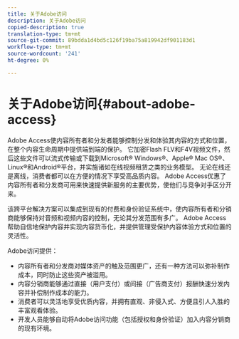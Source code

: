 ```yaml
---
title: 关于Adobe访问
description: 关于Adobe访问
copied-description: true
translation-type: tm+mt
source-git-commit: 89bdda1d4bd5c126f19ba75a819942df901183d1
workflow-type: tm+mt
source-wordcount: '241'
ht-degree: 0%

---
```



# 关于Adobe访问{#about-adobe-access}

Adobe Access使内容所有者和分发者能够控制分发和体验其内容的方式和位置，在整个内容生命周期中提供端到端的保护。 它加密Flash FLV和F4V视频文件，然后这些文件可以流式传输或下载到Microsoft® Windows®、Apple® Mac OS®、Linux®和Android®平台，并实施诸如在线视频租赁之类的业务模型。 无论在线还是离线，消费者都可以在方便的情况下享受高品质内容。 Adobe Access优惠了内容所有者和分发商可用来快速提供新服务的主要优势，使他们与竞争对手区分开来。

该跨平台解决方案可以集成到现有的付费和身份验证系统中，使内容所有者和分销商能够保持对音频和视频内容的控制，无论其分发范围有多广。 Adobe Access帮助自信地保护内容并实现内容货币化，并提供管理受保护内容体验方式和位置的灵活性。

Adobe访问提供：

* 内容所有者和分发商对媒体资产的触及范围更广，还有一种方法可以弥补制作成本，同时防止这些资产被滥用。
* 内容分销商能够通过直接（用户支付）或间接（广告商支付）报酬快速分发内容并补偿制作成本的能力。
* 消费者可以灵活地享受优质内容，并拥有直观、非侵入式、方便且引人入胜的丰富观看体验。
* 开发人员能够自动将Adobe访问功能（包括授权和身份验证）加入内容分销商的现有环境。

